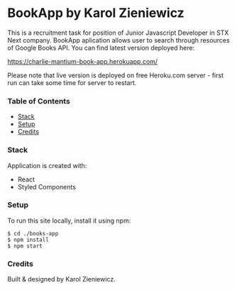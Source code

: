 # BookApp by Karol Zieniewicz

This is a recruitment task for position of Junior Javascript Developer in STX Next company.
BookApp aplication allows user to search through resources of Google Books API.
You can find latest version deployed here:

https://charlie-mantium-book-app.herokuapp.com/

Please note that live version is deployed on free Heroku.com server - first run can take some time for server to restart.

### Table of Contents

- [Stack](#stack)
- [Setup](#setup)
- [Credits](#credits)

### Stack

Application is created with:

- React
- Styled Components

### Setup

To run this site locally, install it using npm:

```
$ cd ./books-app
$ npm install
$ npm start
```

### Credits

Built & designed by Karol Zieniewicz.
